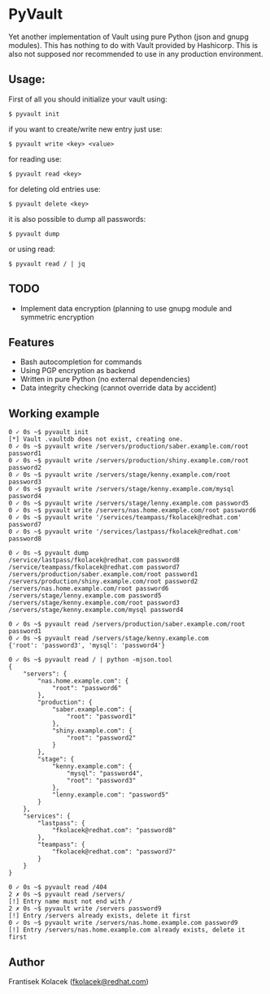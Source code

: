 # PyVault

Yet another implementation of Vault using pure Python (json and gnupg modules). This has nothing to do with Vault provided by Hashicorp. This is also not supposed nor recommended to use in any production environment.

## Usage:

First of all you should initialize your vault using:
~~~
$ pyvault init
~~~

if you want to create/write new entry just use:
~~~
$ pyvault write <key> <value>
~~~

for reading use:
```
$ pyvault read <key>
```
for deleting old entries use:
```
$ pyvault delete <key>
```

it is also possible to dump all passwords:
```
$ pyvault dump
```

or using read:
~~~
$ pyvault read / | jq
~~~

## TODO
 - Implement data encryption (planning to use gnupg module and symmetric encryption

## Features
 - Bash autocompletion for commands
 - Using PGP encryption as backend
 - Written in pure Python (no external dependencies)
 - Data integrity checking (cannot override data by accident)

## Working example
```
0 ✓ 0s ~$ pyvault init
[*] Vault .vaultdb does not exist, creating one.
0 ✓ 0s ~$ pyvault write /servers/production/saber.example.com/root password1
0 ✓ 0s ~$ pyvault write /servers/production/shiny.example.com/root password2
0 ✓ 0s ~$ pyvault write /servers/stage/kenny.example.com/root password3
0 ✓ 0s ~$ pyvault write /servers/stage/kenny.example.com/mysql password4
0 ✓ 0s ~$ pyvault write /servers/stage/lenny.example.com password5
0 ✓ 0s ~$ pyvault write /servers/nas.home.example.com/root password6
0 ✓ 0s ~$ pyvault write '/services/teampass/fkolacek@redhat.com' password7
0 ✓ 0s ~$ pyvault write '/services/lastpass/fkolacek@redhat.com' password8

0 ✓ 0s ~$ pyvault dump
/service/lastpass/fkolacek@redhat.com password8
/service/teampass/fkolacek@redhat.com password7
/servers/production/saber.example.com/root password1
/servers/production/shiny.example.com/root password2
/servers/nas.home.example.com/root password6
/servers/stage/lenny.example.com password5
/servers/stage/kenny.example.com/root password3
/servers/stage/kenny.example.com/mysql password4

0 ✓ 0s ~$ pyvault read /servers/production/saber.example.com/root
password1
0 ✓ 0s ~$ pyvault read /servers/stage/kenny.example.com
{'root': 'password3', 'mysql': 'password4'}

0 ✓ 0s ~$ pyvault read / | python -mjson.tool
{
    "servers": {
        "nas.home.example.com": {
            "root": "password6"
        },
        "production": {
            "saber.example.com": {
                "root": "password1"
            },
            "shiny.example.com": {
                "root": "password2"
            }
        },
        "stage": {
            "kenny.example.com": {
                "mysql": "password4",
                "root": "password3"
            },
            "lenny.example.com": "password5"
        }
    },
    "services": {
        "lastpass": {
            "fkolacek@redhat.com": "password8"
        },
        "teampass": {
            "fkolacek@redhat.com": "password7"
        }
    }
}

0 ✓ 0s ~$ pyvault read /404
2 ✗ 0s ~$ pyvault read /servers/
[!] Entry name must not end with /
2 ✗ 0s ~$ pyvault write /servers password9
[!] Entry /servers already exists, delete it first
0 ✓ 0s ~$ pyvault write /servers/nas.home.example.com password9
[!] Entry /servers/nas.home.example.com already exists, delete it first
```

## Author

Frantisek Kolacek (<fkolacek@redhat.com>)
